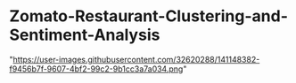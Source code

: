 # Zomato-Restaurant-Clustering-and-Sentiment-Analysis
"https://user-images.githubusercontent.com/32620288/141148382-f9456b7f-9607-4bf2-99c2-9b1cc3a7a034.png"
